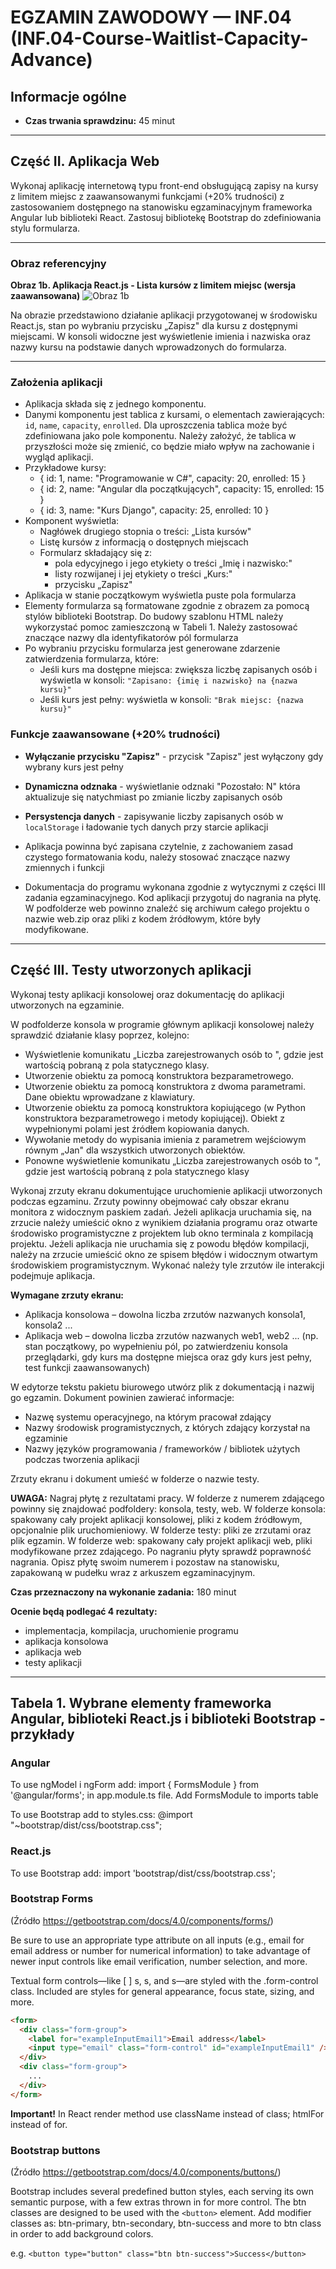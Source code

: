 # EGZAMIN ZAWODOWY — INF.04 (INF.04-Course-Waitlist-Capacity-Advance)

## Informacje ogólne

- **Czas trwania sprawdzinu:** 45 minut

---

## Część II. Aplikacja Web

Wykonaj aplikację internetową typu front-end obsługującą zapisy na kursy z limitem miejsc z zaawansowanymi funkcjami (+20% trudności) z zastosowaniem dostępnego na stanowisku egzaminacyjnym frameworka Angular lub biblioteki React. Zastosuj bibliotekę Bootstrap do zdefiniowania stylu formularza.

---

### Obraz referencyjny

**Obraz 1b. Aplikacja React.js - Lista kursów z limitem miejsc (wersja zaawansowana)**
![Obraz 1b](img/course-waitlist-advance.png)

Na obrazie przedstawiono działanie aplikacji przygotowanej w środowisku React.js, stan po wybraniu przycisku „Zapisz" dla kursu z dostępnymi miejscami.
W konsoli widoczne jest wyświetlenie imienia i nazwiska oraz nazwy kursu na podstawie danych wprowadzonych do formularza.

---

### Założenia aplikacji

- Aplikacja składa się z jednego komponentu.
- Danymi komponentu jest tablica z kursami, o elementach zawierających: `id`, `name`, `capacity`, `enrolled`. Dla uproszczenia tablica może być zdefiniowana jako pole komponentu. Należy założyć, że tablica w przyszłości może się zmienić, co będzie miało wpływ na zachowanie i wygląd aplikacji.
- Przykładowe kursy:
  - { id: 1, name: "Programowanie w C#", capacity: 20, enrolled: 15 }
  - { id: 2, name: "Angular dla początkujących", capacity: 15, enrolled: 15 }
  - { id: 3, name: "Kurs Django", capacity: 25, enrolled: 10 }
- Komponent wyświetla:
  - Nagłówek drugiego stopnia o treści: „Lista kursów"
  - Listę kursów z informacją o dostępnych miejscach
  - Formularz składający się z:
    - pola edycyjnego i jego etykiety o treści „Imię i nazwisko:"
    - listy rozwijanej i jej etykiety o treści „Kurs:"
    - przycisku „Zapisz"
- Aplikacja w stanie początkowym wyświetla puste pola formularza
- Elementy formularza są formatowane zgodnie z obrazem za pomocą stylów biblioteki Bootstrap. Do budowy szablonu HTML należy wykorzystać pomoc zamieszczoną w Tabeli 1. Należy zastosować znaczące nazwy dla identyfikatorów pól formularza
- Po wybraniu przycisku formularza jest generowane zdarzenie zatwierdzenia formularza, które:
  - Jeśli kurs ma dostępne miejsca: zwiększa liczbę zapisanych osób i wyświetla w konsoli: `"Zapisano: {imię i nazwisko} na {nazwa kursu}"`
  - Jeśli kurs jest pełny: wyświetla w konsoli: `"Brak miejsc: {nazwa kursu}"`

### Funkcje zaawansowane (+20% trudności)

- **Wyłączanie przycisku "Zapisz"** - przycisk "Zapisz" jest wyłączony gdy wybrany kurs jest pełny
- **Dynamiczna odznaka** - wyświetlanie odznaki "Pozostało: N" która aktualizuje się natychmiast po zmianie liczby zapisanych osób
- **Persystencja danych** - zapisywanie liczby zapisanych osób w `localStorage` i ładowanie tych danych przy starcie aplikacji

- Aplikacja powinna być zapisana czytelnie, z zachowaniem zasad czystego formatowania kodu, należy stosować znaczące nazwy zmiennych i funkcji
- Dokumentacja do programu wykonana zgodnie z wytycznymi z części III zadania egzaminacyjnego. Kod aplikacji przygotuj do nagrania na płytę. W podfolderze web powinno znaleźć się archiwum całego projektu o nazwie web.zip oraz pliki z kodem źródłowym, które były modyfikowane.

---

## Część III. Testy utworzonych aplikacji

Wykonaj testy aplikacji konsolowej oraz dokumentację do aplikacji utworzonych na egzaminie.

W podfolderze konsola w programie głównym aplikacji konsolowej należy sprawdzić działanie klasy poprzez, kolejno:

- Wyświetlenie komunikatu „Liczba zarejestrowanych osób to ", gdzie jest wartością pobraną z pola statycznego klasy.
- Utworzenie obiektu za pomocą konstruktora bezparametrowego.
- Utworzenie obiektu za pomocą konstruktora z dwoma parametrami. Dane obiektu wprowadzane z klawiatury.
- Utworzenie obiektu za pomocą konstruktora kopiującego (w Python konstruktora bezparametrowego i metody kopiującej). Obiekt z wypełnionymi polami jest źródłem kopiowania danych.
- Wywołanie metody do wypisania imienia z parametrem wejściowym równym „Jan" dla wszystkich utworzonych obiektów.
- Ponowne wyświetlenie komunikatu „Liczba zarejestrowanych osób to ", gdzie jest wartością pobraną z pola statycznego klasy

Wykonaj zrzuty ekranu dokumentujące uruchomienie aplikacji utworzonych podczas egzaminu. Zrzuty powinny obejmować cały obszar ekranu monitora z widocznym paskiem zadań. Jeżeli aplikacja uruchamia się, na zrzucie należy umieścić okno z wynikiem działania programu oraz otwarte środowisko programistyczne z projektem lub okno terminala z kompilacją projektu. Jeżeli aplikacja nie uruchamia się z powodu błędów kompilacji, należy na zrzucie umieścić okno ze spisem błędów i widocznym otwartym środowiskiem programistycznym. Wykonać należy tyle zrzutów ile interakcji podejmuje aplikacja.

**Wymagane zrzuty ekranu:**
- Aplikacja konsolowa – dowolna liczba zrzutów nazwanych konsola1, konsola2 ...
- Aplikacja web – dowolna liczba zrzutów nazwanych web1, web2 ... (np. stan początkowy, po wypełnieniu pól, po zatwierdzeniu konsola przeglądarki, gdy kurs ma dostępne miejsca oraz gdy kurs jest pełny, test funkcji zaawansowanych)

W edytorze tekstu pakietu biurowego utwórz plik z dokumentacją i nazwij go egzamin. Dokument powinien zawierać informacje:

- Nazwę systemu operacyjnego, na którym pracował zdający
- Nazwy środowisk programistycznych, z których zdający korzystał na egzaminie
- Nazwy języków programowania / frameworków / bibliotek użytych podczas tworzenia aplikacji

Zrzuty ekranu i dokument umieść w folderze o nazwie testy.

**UWAGA:** Nagraj płytę z rezultatami pracy. W folderze z numerem zdającego powinny się znajdować podfoldery: konsola, testy, web. W folderze konsola: spakowany cały projekt aplikacji konsolowej, pliki z kodem źródłowym, opcjonalnie plik uruchomieniowy. W folderze testy: pliki ze zrzutami oraz plik egzamin. W folderze web: spakowany cały projekt aplikacji web, pliki modyfikowane przez zdającego. Po nagraniu płyty sprawdź poprawność nagrania. Opisz płytę swoim numerem i pozostaw na stanowisku, zapakowaną w pudełku wraz z arkuszem egzaminacyjnym.

**Czas przeznaczony na wykonanie zadania:** 180 minut

**Ocenie będą podlegać 4 rezultaty:**
- implementacja, kompilacja, uruchomienie programu
- aplikacja konsolowa
- aplikacja web
- testy aplikacji

---

## Tabela 1. Wybrane elementy frameworka Angular, biblioteki React.js i biblioteki Bootstrap - przykłady

### Angular

To use ngModel i ngForm add: import { FormsModule } from '@angular/forms'; in app.module.ts file. Add FormsModule to imports table

To use Bootstrap add to styles.css: @import "~bootstrap/dist/css/bootstrap.css";

### React.js

To use Bootstrap add: import 'bootstrap/dist/css/bootstrap.css';

### Bootstrap Forms

(Źródło https://getbootstrap.com/docs/4.0/components/forms/)

Be sure to use an appropriate type attribute on all inputs (e.g., email for email address or number for numerical information) to take advantage of newer input controls like email verification, number selection, and more.

Textual form controls—like [ ] s, s, and s—are styled with the .form-control class. Included are styles for general appearance, focus state, sizing, and more.

```html
<form> 
  <div class="form-group"> 
    <label for="exampleInputEmail1">Email address</label> 
    <input type="email" class="form-control" id="exampleInputEmail1" /> 
  </div> 
  <div class="form-group">   
    ... 
  </div> 
</form>
```

**Important!** In React render method use className instead of class; htmlFor instead of for.

### Bootstrap buttons

(Źródło https://getbootstrap.com/docs/4.0/components/buttons/)

Bootstrap includes several predefined button styles, each serving its own semantic purpose, with a few extras thrown in for more control. The btn classes are designed to be used with the `<button>` element. Add modifier classes as: btn-primary, btn-secondary, btn-success and more to btn class in order to add background colors.

e.g. `<button type="button" class="btn btn-success">Success</button>`
